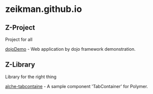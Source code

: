 # zeikman.github.io

## Z-Project

Project for all

[dojoDemo](https://github.com/zeikman/dojoDemo) - Web application by dojo framework demonstration.

## Z-Library

Library for the right thing

[alche-tabcontaine](https://github.com/zeikman/alche-tabcontainer) - A sample component 'TabContainer' for Polymer.